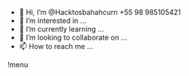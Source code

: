- 👋 Hi, I’m @Hacktosbahahcurn +55 98 985105421
- 👀 I’m interested in ...
- 🌱 I’m currently learning ...
- 💞️ I’m looking to collaborate on ...
- 📫 How to reach me ...

<!---
Hacktosbahahcurn/Hacktosbahahcurn is a ✨ special ✨ repository because its `README.md` (this file) appears on your GitHub profile.
You can click the Preview link to take a look at your changes.
--->
!menu
